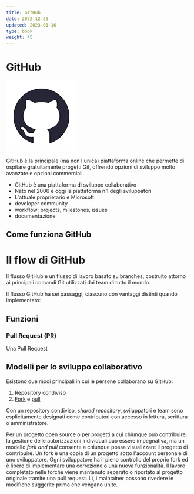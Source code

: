 ```yaml
---
title: GitHub
date: 2022-12-23
updated: 2023-01-16
type: book
weight: 45
---
```

# GitHub

![](img/github_icon_192.webp)

GitHub è la principale (ma non l'unica) piattaforma online che permette di ospitare gratuitamente progetti Git, offrendo opzioni di sviluppo molto avanzate e opzioni commerciali.

- GitHub è una piattaforma di sviluppo collaborativo
- Nato nel 2006 è oggi la piattaforma n.1 degli sviluppatori
- L'attuale proprietario è Microsoft
- developer community
- workflow: projects, milestones, issues
- documentazione

## Come funziona GitHub

# Il flow di GitHub
Il flusso GitHub è un flusso di lavoro basato su branches, costruito attorno ai principali comandi Git utilizzati dai team di tutto il mondo.

Il flusso GitHub ha sei passaggi, ciascuno con vantaggi distinti quando implementato:


## Funzioni

### Pull Request (PR)
Una Pull Request



## Modelli per lo sviluppo collaborativo

Esistono due modi principali in cui le persone collaborano su GitHub:

1. Repository condiviso
2. [Fork](https://help.github.com/articles/about-forks/) e [pull](https://help.github.com/articles/using-pull-requests)

Con un repository condiviso, _shared repository_, sviluppatori e team sono esplicitamente designati come contributori con accesso in lettura, scrittura o amministratore. 

Per un progetto open source o per progetti a cui chiunque può contribuire, la gestione delle autorizzazioni individuali può essere impegnativa, ma un modello _fork and pull_ consente a chiunque possa visualizzare il progetto di contribuire. Un fork è una copia di un progetto sotto l'account personale di uno sviluppatore. Ogni sviluppatore ha il pieno controllo del proprio fork ed è libero di implementare una correzione o una nuova funzionalità. Il lavoro completato nelle forche viene mantenuto separato o riportato al progetto originale tramite una  pull request. Lì, i maintainer possono rivedere le modifiche suggerite prima che vengano unite.
